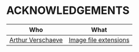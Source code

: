 # ACKNOWLEDGEMENTS

|Who|What|
|-|-|
|[Arthur Verschaeve](https://github.com/arthurvr)|[Image file extensions](https://github.com/arthurvr/image-extensions/blob/master/image-extensions.json)|